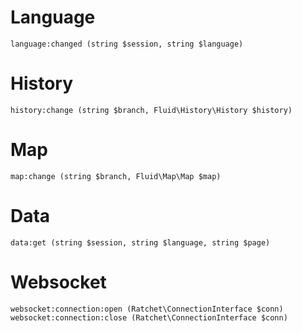# Language
```
language:changed (string $session, string $language)
```

# History
```
history:change (string $branch, Fluid\History\History $history)
```

# Map
```
map:change (string $branch, Fluid\Map\Map $map)
```

# Data
```
data:get (string $session, string $language, string $page)
```

# Websocket
```
websocket:connection:open (Ratchet\ConnectionInterface $conn)
websocket:connection:close (Ratchet\ConnectionInterface $conn)
```